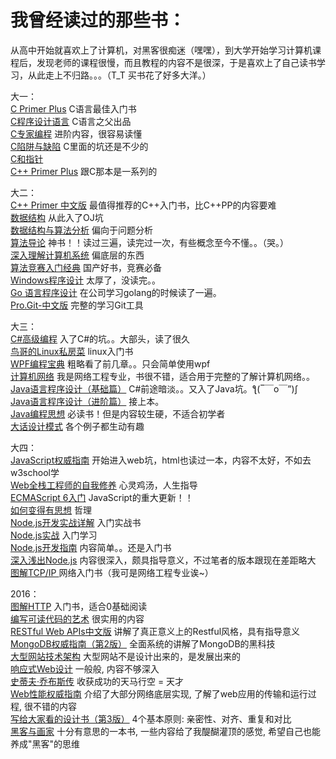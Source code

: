 # 我曾经读过的那些书：
从高中开始就喜欢上了计算机，对黑客很痴迷（嘿嘿），到大学开始学习计算机课程后，发现老师的课程很慢，而且教程的内容不是很深，于是喜欢上了自己读书学习，从此走上不归路。。。（T_T 买书花了好多大洋。）

大一：  
[C Primer Plus](http://book.douban.com/subject/1240002/) C语言最佳入门书  
[C程序设计语言](http://book.douban.com/subject/1139336/) C语言之父出品  
[C专家编程](http://book.douban.com/subject/2377310/) 进阶内容，很容易读懂  
[C陷阱与缺陷](http://book.douban.com/subject/2778632/) C里面的坑还是不少的  
[C和指针](http://book.douban.com/subject/3012360/)  
[C++ Primer Plus](http://book.douban.com/subject/1231875/) 跟C那本是一系列的  

大二：  
[C++ Primer 中文版](http://book.douban.com/subject/1767741/) 最值得推荐的C++入门书，比C++PP的内容要难  
[数据结构](http://book.douban.com/subject/1886174/) 从此入了OJ坑  
[数据结构与算法分析](http://book.douban.com/subject/1139426/) 偏向于问题分析  
[算法导论](http://book.douban.com/subject/1885170/) 神书！！读过三遍，读完过一次，有些概念至今不懂。。（哭。）  
[深入理解计算机系统](http://book.douban.com/subject/5333562/) 偏底层的东西  
[算法竞赛入门经典](http://book.douban.com/subject/4138920/) 国产好书，竞赛必备  
[Windows程序设计](http://book.douban.com/subject/5273955/) 太厚了，没读完。。  
[Go 语言程序设计](http://book.douban.com/subject/25919900/) 在公司学习golang的时候读了一遍。   
[Pro.Git-中文版](http://book.douban.com/subject/3420144/) 完整的学习Git工具    

大三：  
[C#高级编程](http://book.douban.com/subject/3344305/) 入了C#的坑。。大部头，读了很久  
[鸟哥的Linux私房菜](http://book.douban.com/subject/4889838/) linux入门书  
[WPF编程宝典](http://book.douban.com/subject/3988968/) 粗略看了前几章。。只会简单使用wpf  
[计算机网络](http://book.douban.com/subject/10510747/) 我是网络工程专业，书很不错，适合用于完整的了解计算机网络。。  
[Java语言程序设计（基础篇）](http://book.douban.com/subject/6529833/) C#前途暗淡。。又入了Java坑。ƪ(‾￣o￣”)ʃ  
[Java语言程序设计（进阶篇）](http://book.douban.com/subject/6529835/) 接上本。  
[Java编程思想](http://book.douban.com/subject/2130190/) 必读书！但是内容较生硬，不适合初学者  
[大话设计模式](http://book.douban.com/subject/2334288/) 各个例子都生动有趣    

大四：  
[JavaScript权威指南](http://book.douban.com/subject/2228378/)  开始进入web坑，html也读过一本，内容不太好，不如去w3school学  
[Web全栈工程师的自我修养](http://book.douban.com/subject/26598045/)  心灵鸡汤，人生指导  
[ECMAScript 6入门](http://es6.ruanyifeng.com/)  JavaScript的重大更新！！  
[如何变得有思想](http://book.douban.com/subject/26268552/) 哲理  
[Node.js开发实战详解](http://book.douban.com/subject/25879763/) 入门实战书  
[Node.js实战](http://book.douban.com/subject/25870705/) 入门学习  
[Node.js开发指南](http://book.douban.com/subject/10789820/) 内容简单。。还是入门书  
[深入浅出Node.js](https://book.douban.com/subject/25768396/) 内容很深入，颇具指导意义，不过笔者的版本跟现在差距略大  
[图解TCP/IP ](https://book.douban.com/subject/24737674/) 网络入门书（我可是网络工程专业诶~）  

2016：  
[图解HTTP](https://book.douban.com/subject/25863515/) 入门书，适合0基础阅读   
[编写可读代码的艺术](http://book.douban.com/subject/10797189/) 很实用的内容  
[RESTful Web APIs中文版](http://book.douban.com/subject/25909247/)  讲解了真正意义上的Restful风格，具有指导意义  
[MongoDB权威指南（第2版）](http://book.douban.com/subject/25798102/)  全面系统的讲解了MongoDB的黑科技  
[大型网站技术架构](http://book.douban.com/subject/25723064/) 大型网站不是设计出来的，是发展出来的  
[响应式Web设计](https://book.douban.com/subject/20390374/) 一般般, 内容不够深入  
[史蒂夫·乔布斯传](https://book.douban.com/subject/6798611/) 收获成功的天马行空 = 天才  
[Web性能权威指南](https://book.douban.com/subject/25856314/) 介绍了大部分网络底层实现, 了解了web应用的传输和运行过程, 很不错的内容  
[写给大家看的设计书（第3版）](https://book.douban.com/subject/3323633/) 4个基本原则: 亲密性、对齐、重复和对比   
[黑客与画家](https://book.douban.com/subject/6021440/) 十分有意思的一本书, 一些内容给了我醍醐灌顶的感觉, 希望自己也能养成"黑客"的思维  